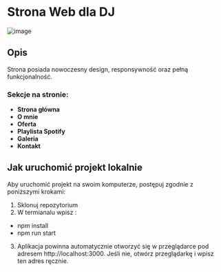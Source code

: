 # Strona Web dla DJ

![image](https://github.com/Bartufil1/WebDj/assets/104689537/2916a5c8-88d3-41a1-ac3f-42d2e3d04e9b)

## Opis
Strona posiada nowoczesny design, responsywność oraz pełną funkcjonalność.

### Sekcje na stronie:
- **Strona główna** 
- **O mnie** 
- **Oferta**
- **Playlista Spotify** 
- **Galeria**
- **Kontakt** 

## Jak uruchomić projekt lokalnie
Aby uruchomić projekt na swoim komputerze, postępuj zgodnie z poniższymi krokami:
1. Sklonuj repozytorium
2. W termianalu wpisz :
- npm install
- npm run start
3. Aplikacja powinna automatycznie otworzyć się w przeglądarce pod adresem http://localhost:3000. Jeśli nie, otwórz przeglądarkę i wpisz ten adres ręcznie.
